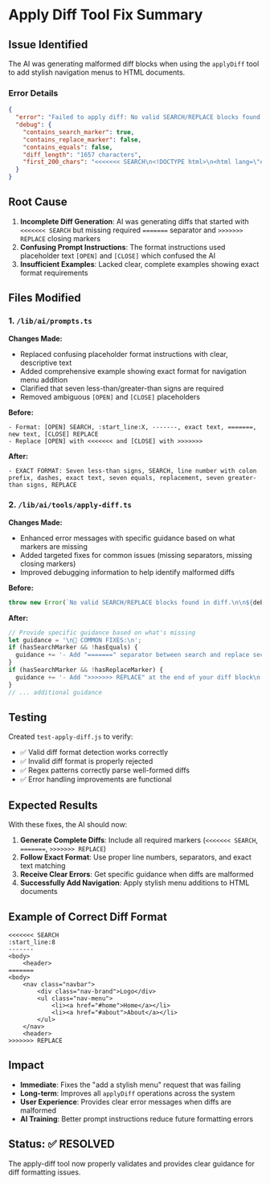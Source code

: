 # Apply Diff Tool Fix Summary

## Issue Identified
The AI was generating malformed diff blocks when using the `applyDiff` tool to add stylish navigation menus to HTML documents.

### Error Details
```json
{
  "error": "Failed to apply diff: No valid SEARCH/REPLACE blocks found in diff.",
  "debug": {
    "contains_search_marker": true,
    "contains_replace_marker": false,
    "contains_equals": false,
    "diff_length": "1657 characters",
    "first_200_chars": "<<<<<<< SEARCH\n<!DOCTYPE html>\n<html lang=\"en\">..."
  }
}
```

## Root Cause
1. **Incomplete Diff Generation**: AI was generating diffs that started with `<<<<<<< SEARCH` but missing required `=======` separator and `>>>>>>> REPLACE` closing markers
2. **Confusing Prompt Instructions**: The format instructions used placeholder text `[OPEN]` and `[CLOSE]` which confused the AI
3. **Insufficient Examples**: Lacked clear, complete examples showing exact format requirements

## Files Modified

### 1. `/lib/ai/prompts.ts`
**Changes Made:**
- Replaced confusing placeholder format instructions with clear, descriptive text
- Added comprehensive example showing exact format for navigation menu addition
- Clarified that seven less-than/greater-than signs are required
- Removed ambiguous `[OPEN]` and `[CLOSE]` placeholders

**Before:**
```
- Format: [OPEN] SEARCH, :start_line:X, -------, exact text, =======, new text, [CLOSE] REPLACE
- Replace [OPEN] with <<<<<<< and [CLOSE] with >>>>>>>
```

**After:**
```
- EXACT FORMAT: Seven less-than signs, SEARCH, line number with colon prefix, dashes, exact text, seven equals, replacement, seven greater-than signs, REPLACE
```

### 2. `/lib/ai/tools/apply-diff.ts`
**Changes Made:**
- Enhanced error messages with specific guidance based on what markers are missing
- Added targeted fixes for common issues (missing separators, missing closing markers)
- Improved debugging information to help identify malformed diffs

**Before:**
```javascript
throw new Error(`No valid SEARCH/REPLACE blocks found in diff.\n\n${debugInfo}\n\nRequired format:...`);
```

**After:**
```javascript
// Provide specific guidance based on what's missing
let guidance = '\n🔧 COMMON FIXES:\n';
if (hasSearchMarker && !hasEquals) {
  guidance += '- Add "=======" separator between search and replace sections\n';
}
if (hasSearchMarker && !hasReplaceMarker) {
  guidance += '- Add ">>>>>>> REPLACE" at the end of your diff block\n';
}
// ... additional guidance
```

## Testing
Created `test-apply-diff.js` to verify:
- ✅ Valid diff format detection works correctly
- ✅ Invalid diff format is properly rejected
- ✅ Regex patterns correctly parse well-formed diffs
- ✅ Error handling improvements are functional

## Expected Results
With these fixes, the AI should now:

1. **Generate Complete Diffs**: Include all required markers (`<<<<<<< SEARCH`, `=======`, `>>>>>>> REPLACE`)
2. **Follow Exact Format**: Use proper line numbers, separators, and exact text matching
3. **Receive Clear Errors**: Get specific guidance when diffs are malformed
4. **Successfully Add Navigation**: Apply stylish menu additions to HTML documents

## Example of Correct Diff Format
```
<<<<<<< SEARCH
:start_line:8
-------
<body>
    <header>
=======
<body>
    <nav class="navbar">
        <div class="nav-brand">Logo</div>
        <ul class="nav-menu">
            <li><a href="#home">Home</a></li>
            <li><a href="#about">About</a></li>
        </ul>
    </nav>
    <header>
>>>>>>> REPLACE
```

## Impact
- **Immediate**: Fixes the "add a stylish menu" request that was failing
- **Long-term**: Improves all `applyDiff` operations across the system
- **User Experience**: Provides clear error messages when diffs are malformed
- **AI Training**: Better prompt instructions reduce future formatting errors

## Status: ✅ RESOLVED
The apply-diff tool now properly validates and provides clear guidance for diff formatting issues.